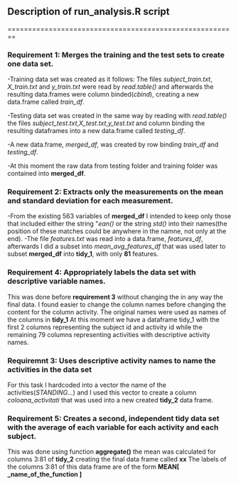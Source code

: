 
## Description of run_analysis.R script 
========================================================

### Requirement 1: Merges the training and the test sets to create one data set.
-Training data set was created as it follows:
  The files *subject_train.txt*, *X_train.txt* and *y_train.txt* were read by _read.table()_
  and afterwards the resulting data.frames were column binded(*cbind*), creating a new data.frame called *train_df*.
  
-Testing data set was created in the same way by reading with *read.table()* the files 
*subject_test.txt*,*X_test.txt*,*y_test.txt* and column binding the resulting dataframes into a new data.frame called *testing_df*.

-A new data.frame, *merged_df*, was created by row binding *train_df* and *testing_df*.

-At this  moment the raw data from testing folder and training folder was contained into **merged_df**.

### Requirement 2: Extracts only the measurements on the mean and standard deviation for each measurement. 
-From the existing 563 variables of **merged_df** I intended to keep only those that
included either the string "*ean()* or the string *std()* into their names(the position of these matches could be anywhere in the namne, not only at the end).
-The file *features.txt* was read into a data.frame, *features_df*, afterwards I did
a subset into *mean_avg_features_df* that was used later to subset **merged_df** into **tidy_1**, with only **81** features.

### Requirement 4: Appropriately labels the data set with descriptive variable names. 
This was done before **requirement 3** without changing the in any way the final data. I found easier to change the column names before changing the content for the column activity.
The original names were used as names of the columns in **tidy_1**
At this moment we have a dataframe tidy_1 with the first 2 columns representing the subject id and activity id while the remaining 79 columns representing activities with descriptive activity names.

### Requiremnt 3: Uses descriptive activity names to name the activities in the data set 
For this task I hardcoded into a vector the name of the activities(*STANDING...*) and I used this vector to create a column *coloana_activitati* that was used
into a new created **tidy_2** data frame.

### Requirement 5: Creates a second, independent tidy data set with the average of each variable for each activity and each subject. 

This was done using function **aggregate()** the mean was calculated for columns 3:81 of **tidy_2** creating the final data frame called **xx**
The labels of the columns 3:81 of this data frame are of the form
**MEAN[ _name_of_the_function ]**








